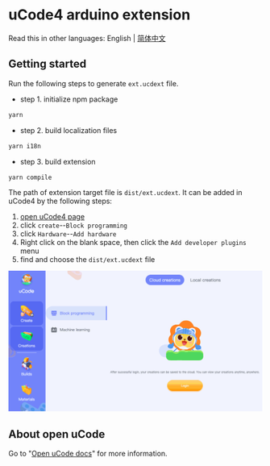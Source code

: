 # uCode4 arduino extension

Read this in other languages: English | [简体中文](README.md)

## Getting started

Run the following steps to generate `ext.ucdext` file.

- step 1. initialize npm package

```bash
yarn
```

- step 2. build localization files

```bash
yarn i18n
```

- step 3. build extension

```bash
yarn compile
```

The path of extension target file is `dist/ext.ucdext`. It can be added in uCode4 by the following steps:
1. [open uCode4 page](https://code.ubtrobot.com/)
2. click `create`--`Block programming`
3. click `Hardware`--`Add hardware`
4. Right click on the blank space, then click the `Add developer plugins` menu
5. find and choose the `dist/ext.ucdext` file

![](add-en.gif)

## About open uCode

Go to "[Open uCode docs](https://aiedu.ubtrobot.com/open/docs/01-started/usv.html)" for more information.